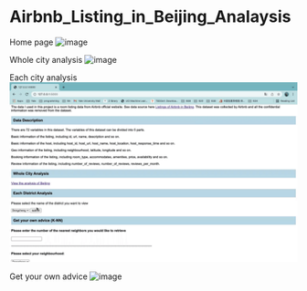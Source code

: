 # Airbnb_Listing_in_Beijing_Analaysis


Home page
![image](https://github.com/Hannah-Yu-0816/Airbnb_Listing_in_Beijing_Analaysis/blob/main/flask/gif/homepage.gif)

Whole city analysis
![image](https://github.com/Hannah-Yu-0816/Airbnb_Listing_in_Beijing_Analaysis/blob/main/flask/gif/whole%20city%20analysis.gif)

Each city analysis
![image](https://github.com/Hannah-Yu-0816/Airbnb_Listing_in_Beijing_Analaysis/blob/main/flask/gif/each%20district%20analysis.gif)

Get your own advice
![image](https://github.com/Hannah-Yu-0816/Airbnb_Listing_in_Beijing_Analaysis/blob/main/flask/gif/advice.gif)

